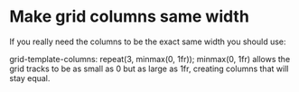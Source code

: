 # Make grid columns same width

If you really need the columns to be the exact same width you should use:

grid-template-columns: repeat(3, minmax(0, 1fr));
minmax(0, 1fr) allows the grid tracks to be as small as 0 but as large as 1fr, creating columns that will stay equal.